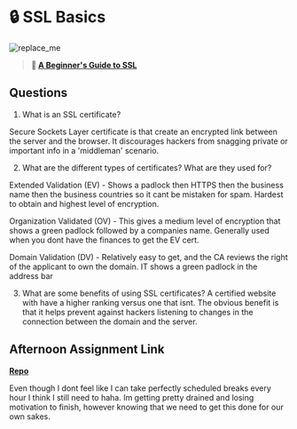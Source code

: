 # 🔒 SSL Basics

![replace_me](https://codeworks.blob.core.windows.net/public/assets/img/illustrations/placeholder.svg)

> **📖 [A Beginner's Guide to SSL](https://codeworksacademy.com/fs-student-guide/resources/wk8-9/07-SSL)**

## Questions

1. What is an SSL certificate?

Secure Sockets Layer certificate is that create an encrypted link between the server and the browser. It discourages hackers from snagging private or important info in a 'middleman' scenario.

2. What are the different types of certificates? What are they used for?

Extended Validation (EV) - Shows  a padlock then HTTPS then the business name then the business countries so it cant be mistaken for spam. Hardest to obtain and highest level of encryption.

Organization Validated (OV) - This gives a medium level of encryption that shows a green padlock followed by a companies name. Generally used when you dont have the finances to get the EV cert.

Domain Validation (DV) - Relatively easy to get,  and the CA reviews the right of the applicant to own the domain. IT shows a green padlock in the address bar

3. What are some benefits of using SSL certificates?
A certified website with have a higher ranking versus one that isnt. The obvious benefit is that it helps prevent against hackers listening to changes in the connection between the domain and the server.

## Afternoon Assignment Link

**[Repo](https://github.com/TamraPeterson/bookNook.git)**

Even though I dont feel like I can take perfectly scheduled breaks every hour I think I still need to haha. Im getting pretty drained and losing motivation to finish, however knowing that we need to get this done for our own sakes.

